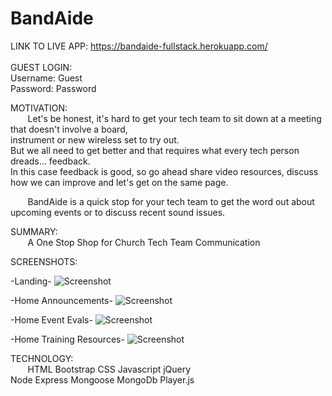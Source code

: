# BandAide

LINK TO LIVE APP:
https://bandaide-fullstack.herokuapp.com/<br>
<br>
GUEST LOGIN:<br>
Username: Guest <br>
Password: Password<br>

MOTIVATION:<br>
&nbsp;&nbsp;&nbsp;&nbsp;&nbsp;&nbsp; Let's be honest, it's hard to get your tech team to sit down at a meeting that doesn't involve a board, <br>
instrument or new wireless set to try out. <br>
But we all need to get better and that requires what every tech person dreads... feedback. <br>
In this case feedback is good, so go ahead share video resources, discuss how we can improve and let's get on the same page.<br>

&nbsp;&nbsp;&nbsp;&nbsp;&nbsp;&nbsp; BandAide is a quick stop for your tech team to get the word out about upcoming events or to discuss recent sound issues.

SUMMARY: <br> 
&nbsp;&nbsp;&nbsp;&nbsp;&nbsp;&nbsp; A One Stop Shop for Church Tech Team Communication

SCREENSHOTS:<br>

-Landing- 
![Screenshot](https://github.com/kmlamthinkful/BandAide/blob/master/screenshots/BandAide%20Landing.png)

-Home Announcements-
![Screenshot](https://github.com/kmlamthinkful/BandAide/blob/master/screenshots/BandAide%20Home%20-%20Announcements.png)

-Home Event Evals- 
![Screenshot](https://github.com/kmlamthinkful/BandAide/blob/master/screenshots/BandAide%20Home%20-%20Event%20Evals.png)

-Home Training Resources-
![Screenshot](https://github.com/kmlamthinkful/BandAide/blob/master/screenshots/BandAide%20Home%20-%20Training%20Resource%20Videos.png)

TECHNOLOGY: <br>
&nbsp;&nbsp;&nbsp;&nbsp;&nbsp;&nbsp; HTML Bootstrap CSS Javascript jQuery <br>
Node Express Mongoose MongoDb Player.js
